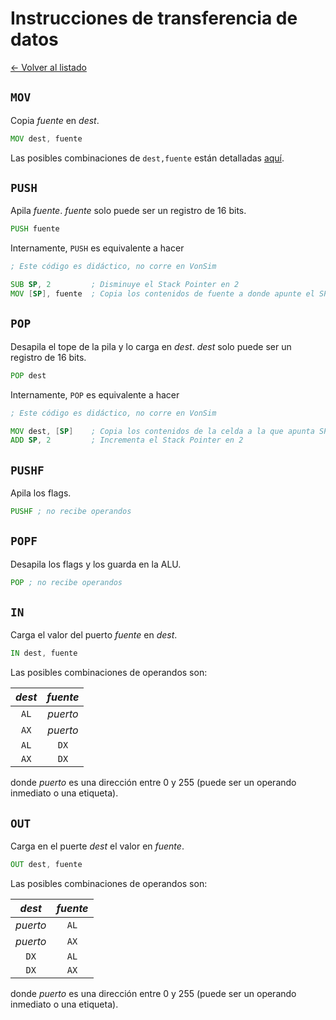 # Instrucciones de transferencia de datos

[&larr; Volver al listado](./listado)

## `MOV`

Copia _fuente_ en _dest_.

```asm
MOV dest, fuente
```

Las posibles combinaciones de `dest,fuente` están detalladas [aquí](../modos-de-direccionamiento#combinaciones-dest-fuente).

## `PUSH`

Apila _fuente_. _fuente_ solo puede ser un registro de 16 bits.

```asm
PUSH fuente
```

Internamente, `PUSH` es equivalente a hacer

```asm
; Este código es didáctico, no corre en VonSim

SUB SP, 2         ; Disminuye el Stack Pointer en 2
MOV [SP], fuente  ; Copia los contenidos de fuente a donde apunte el SP
```

## `POP`

Desapila el tope de la pila y lo carga en _dest_. _dest_ solo puede ser un registro de 16 bits.

```asm
POP dest
```

Internamente, `POP` es equivalente a hacer

```asm
; Este código es didáctico, no corre en VonSim

MOV dest, [SP]    ; Copia los contenidos de la celda a la que apunta SP en dest
ADD SP, 2         ; Incrementa el Stack Pointer en 2
```

## `PUSHF`

Apila los flags.

```asm
PUSHF ; no recibe operandos
```

## `POPF`

Desapila los flags y los guarda en la ALU.

```asm
POP ; no recibe operandos
```

## `IN`

Carga el valor del puerto _fuente_ en _dest_.

```asm
IN dest, fuente
```

Las posibles combinaciones de operandos son:

| _dest_ | _fuente_ |
| :----: | :------: |
|  `AL`  | _puerto_ |
|  `AX`  | _puerto_ |
|  `AL`  |   `DX`   |
|  `AX`  |   `DX`   |

donde _puerto_ es una dirección entre 0 y 255 (puede ser un operando inmediato o una etiqueta).

## `OUT`

Carga en el puerte _dest_ el valor en _fuente_.

```asm
OUT dest, fuente
```

Las posibles combinaciones de operandos son:

|  _dest_  | _fuente_ |
| :------: | :------: |
| _puerto_ |   `AL`   |
| _puerto_ |   `AX`   |
|   `DX`   |   `AL`   |
|   `DX`   |   `AX`   |

donde _puerto_ es una dirección entre 0 y 255 (puede ser un operando inmediato o una etiqueta).
